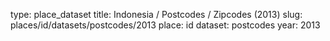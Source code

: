 type: place_dataset
title: Indonesia / Postcodes / Zipcodes (2013)
slug: places/id/datasets/postcodes/2013
place: id
dataset: postcodes
year: 2013

